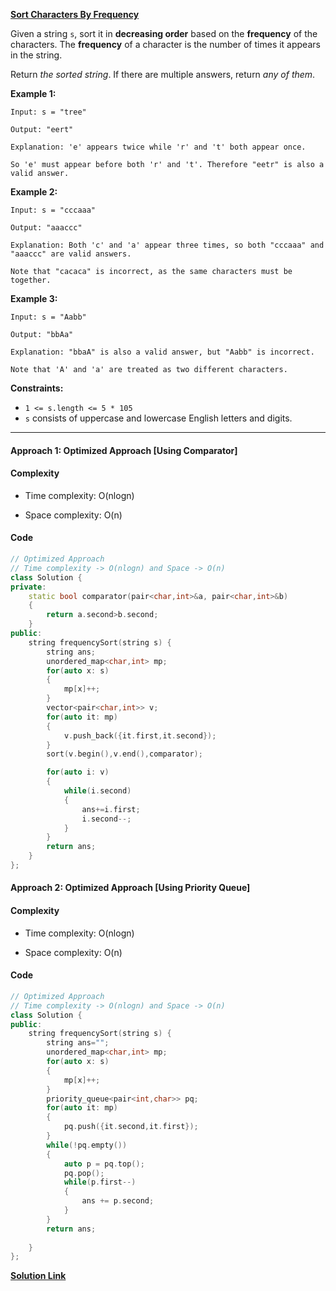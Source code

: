 
**[Sort Characters By Frequency](https://leetcode.com/problems/sort-characters-by-frequency/)**

Given a string `s`, sort it in **decreasing order** based on the **frequency** of the characters. The **frequency** of a character is the number of times it appears in the string.

Return _the sorted string_. If there are multiple answers, return _any of them_.

**Example 1:**

```
Input: s = "tree"

Output: "eert"

Explanation: 'e' appears twice while 'r' and 't' both appear once.

So 'e' must appear before both 'r' and 't'. Therefore "eetr" is also a valid answer.
```

**Example 2:**

```
Input: s = "cccaaa"

Output: "aaaccc"

Explanation: Both 'c' and 'a' appear three times, so both "cccaaa" and "aaaccc" are valid answers.

Note that "cacaca" is incorrect, as the same characters must be together.
```

**Example 3:**

```
Input: s = "Aabb"

Output: "bbAa"

Explanation: "bbaA" is also a valid answer, but "Aabb" is incorrect.

Note that 'A' and 'a' are treated as two different characters.
````


**Constraints:**

-   `1 <= s.length <= 5 * 105`
-   `s` consists of uppercase and lowercase English letters and digits.


***

#### Approach 1: Optimized Approach [Using Comparator]

#### Complexity

-   Time complexity: O(nlogn)
    
-   Space complexity: O(n)
    

#### Code

```cpp
// Optimized Approach
// Time complexity -> O(nlogn) and Space -> O(n)
class Solution {
private:
    static bool comparator(pair<char,int>&a, pair<char,int>&b)
    {
        return a.second>b.second;
    }
public:
    string frequencySort(string s) {
        string ans;
        unordered_map<char,int> mp;
        for(auto x: s)
        {
            mp[x]++;
        }
        vector<pair<char,int>> v;
        for(auto it: mp)
        {
            v.push_back({it.first,it.second});
        }
        sort(v.begin(),v.end(),comparator);

        for(auto i: v)
        {
            while(i.second)
            {
                ans+=i.first;
                i.second--;
            }
        }
        return ans;
    }
};
```

#### Approach 2: Optimized Approach [Using Priority Queue]

#### Complexity

-   Time complexity: O(nlogn)
    
-   Space complexity: O(n)
    

#### Code

```cpp
// Optimized Approach
// Time complexity -> O(nlogn) and Space -> O(n)
class Solution {
public:
    string frequencySort(string s) {
        string ans="";
        unordered_map<char,int> mp;
        for(auto x: s)
        {
            mp[x]++;
        }
        priority_queue<pair<int,char>> pq;
        for(auto it: mp)
        {
            pq.push({it.second,it.first});
        }
        while(!pq.empty())
        {
            auto p = pq.top();
            pq.pop();
            while(p.first--) 
            {
                ans += p.second;
            }
        }
        return ans;
        
    }
};
```


**[Solution Link](https://leetcode.com/problems/sort-characters-by-frequency/solutions/3336201/2-approach-easy-c-solution-optimized-approach/)**


